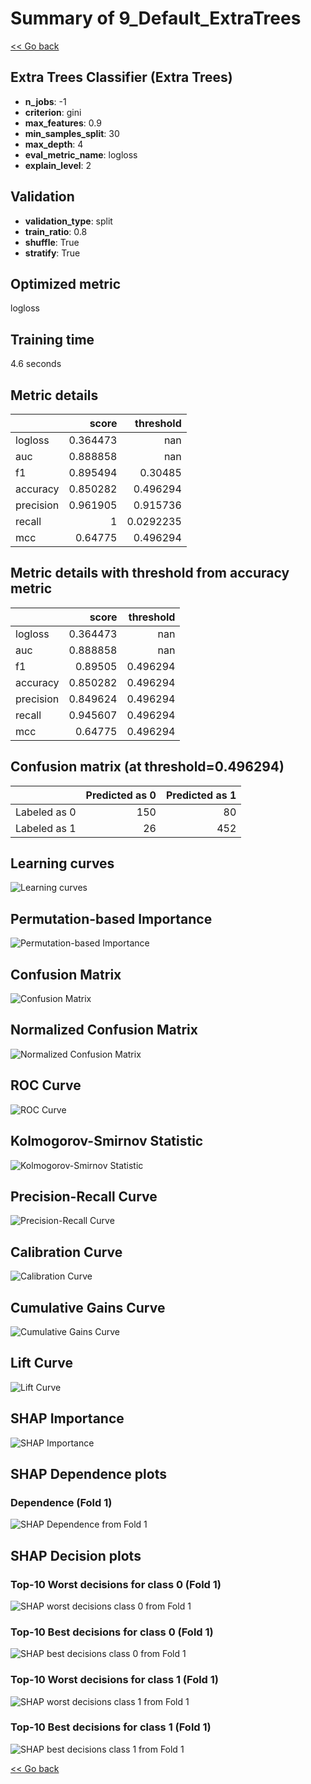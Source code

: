 # Summary of 9_Default_ExtraTrees

[<< Go back](../README.md)


## Extra Trees Classifier (Extra Trees)
- **n_jobs**: -1
- **criterion**: gini
- **max_features**: 0.9
- **min_samples_split**: 30
- **max_depth**: 4
- **eval_metric_name**: logloss
- **explain_level**: 2

## Validation
 - **validation_type**: split
 - **train_ratio**: 0.8
 - **shuffle**: True
 - **stratify**: True

## Optimized metric
logloss

## Training time

4.6 seconds

## Metric details
|           |    score |   threshold |
|:----------|---------:|------------:|
| logloss   | 0.364473 | nan         |
| auc       | 0.888858 | nan         |
| f1        | 0.895494 |   0.30485   |
| accuracy  | 0.850282 |   0.496294  |
| precision | 0.961905 |   0.915736  |
| recall    | 1        |   0.0292235 |
| mcc       | 0.64775  |   0.496294  |


## Metric details with threshold from accuracy metric
|           |    score |   threshold |
|:----------|---------:|------------:|
| logloss   | 0.364473 |  nan        |
| auc       | 0.888858 |  nan        |
| f1        | 0.89505  |    0.496294 |
| accuracy  | 0.850282 |    0.496294 |
| precision | 0.849624 |    0.496294 |
| recall    | 0.945607 |    0.496294 |
| mcc       | 0.64775  |    0.496294 |


## Confusion matrix (at threshold=0.496294)
|              |   Predicted as 0 |   Predicted as 1 |
|:-------------|-----------------:|-----------------:|
| Labeled as 0 |              150 |               80 |
| Labeled as 1 |               26 |              452 |

## Learning curves
![Learning curves](learning_curves.png)

## Permutation-based Importance
![Permutation-based Importance](permutation_importance.png)
## Confusion Matrix

![Confusion Matrix](confusion_matrix.png)


## Normalized Confusion Matrix

![Normalized Confusion Matrix](confusion_matrix_normalized.png)


## ROC Curve

![ROC Curve](roc_curve.png)


## Kolmogorov-Smirnov Statistic

![Kolmogorov-Smirnov Statistic](ks_statistic.png)


## Precision-Recall Curve

![Precision-Recall Curve](precision_recall_curve.png)


## Calibration Curve

![Calibration Curve](calibration_curve_curve.png)


## Cumulative Gains Curve

![Cumulative Gains Curve](cumulative_gains_curve.png)


## Lift Curve

![Lift Curve](lift_curve.png)



## SHAP Importance
![SHAP Importance](shap_importance.png)

## SHAP Dependence plots

### Dependence (Fold 1)
![SHAP Dependence from Fold 1](learner_fold_0_shap_dependence.png)

## SHAP Decision plots

### Top-10 Worst decisions for class 0 (Fold 1)
![SHAP worst decisions class 0 from Fold 1](learner_fold_0_shap_class_0_worst_decisions.png)
### Top-10 Best decisions for class 0 (Fold 1)
![SHAP best decisions class 0 from Fold 1](learner_fold_0_shap_class_0_best_decisions.png)
### Top-10 Worst decisions for class 1 (Fold 1)
![SHAP worst decisions class 1 from Fold 1](learner_fold_0_shap_class_1_worst_decisions.png)
### Top-10 Best decisions for class 1 (Fold 1)
![SHAP best decisions class 1 from Fold 1](learner_fold_0_shap_class_1_best_decisions.png)

[<< Go back](../README.md)
